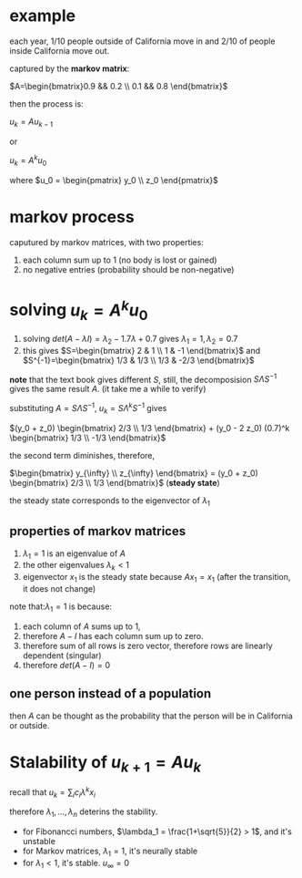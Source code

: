 # example

each year, $`1/10`$ people outside of California move in and $`2/10`$ of people inside California move out.

captured by the **markov matrix**:

$`A=\begin{bmatrix}0.9 && 0.2 \\ 0.1 && 0.8 \end{bmatrix}`$

then the process is:

$`u_{k} = Au_{k-1}`$

or 

$`u_{k} = A^k u_0`$

where $`u_0 = \begin{pmatrix} y_0 \\ z_0 \end{pmatrix}`$

# markov process

caputured by markov matrices, with two properties:

1. each column sum up to 1 (no body is lost or gained)
2. no negative entries (probability should be non-negative)


# solving $`u_{k} = A^k u_0`$

1. solving $`det(A-\lambda I) = \lambda_2 - 1.7 \lambda +0.7`$ gives $`\lambda_1=1, \lambda_2=0.7`$
2. this gives $`S=\begin{bmatrix} 2 & 1 \\ 1 & -1 \end{bmatrix}`$ and $`S^{-1}=\begin{bmatrix} 1/3  & 1/3 \\ 1/3 & -2/3 \end{bmatrix}`$

**note** that the text book gives different $`S`$, still, the decomposision $`S \Lambda S^{-1}`$ gives the same result $`A`$. (it take me a while to verify)

substituting $`A=S \Lambda S^{-1}`$, $`u_k = S \Lambda^k S^{-1}`$ gives

$`(y_0 + z_0) \begin{bmatrix} 2/3 \\ 1/3 \end{bmatrix} + (y_0 - 2 z_0) (0.7)^k  \begin{bmatrix} 1/3 \\ -1/3 \end{bmatrix}`$ 

the second term diminishes, therefore, 

$`\begin{bmatrix} y_{\infty} \\ z_{\infty} \end{bmatrix} = (y_0 + z_0) \begin{bmatrix} 2/3 \\ 1/3 \end{bmatrix}`$ (**steady state**)

the steady state corresponds to the eigenvector of $`\lambda_1`$

## properties of markov matrices

1. $`\lambda_1=1`$ is an eigenvalue of $`A`$
2. the other eigenvalues $`\lambda_k<1`$
3. eigenvector $`x_1`$ is the steady state because $`A x_1 = x_1`$ (after the transition, it does not change)

note that:$`\lambda_1=1`$ is because:

1.  each column of $`A`$ sums up to 1, 
2. therefore $`A-I`$ has each column sum up to zero. 
3. therefore sum of all rows is zero vector, therefore rows are linearly dependent (singular)
4. therefore $`det(A-I)=0`$

## one person instead of a population

then $`A`$ can be thought as the probability that the person will be in California or outside.


# Stalability of $`u_{k+1} = A u_k`$

recall that $`u_k = \sum_i c_i \lambda^k x_i`$

therefore $`\lambda_1, \ldots, \lambda_n`$ deterins the stability. 

- for Fibonancci numbers, $`\lambda_1 = \frac{1+\sqrt{5}}{2} > 1`$,  and it's unstable
- for Markov matrices, $`\lambda_1=1`$, it's neurally stable
- for $`\lambda_1<1`$, it's stable. $`u_{\infty}=0`$

